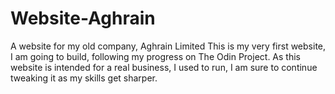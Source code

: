 # Website-Aghrain
A website for my old company, Aghrain Limited
This is my very first website, I am going to build, following my progress on The Odin Project.
As this website is intended for a real business, I used to run, I am sure to continue tweaking it as my skills get sharper.
